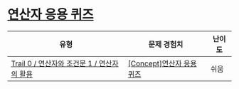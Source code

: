 # [연산자 응용 퀴즈](https://www.codetree.ai/trails/complete/curated-cards/univ-using-operators)

|유형|문제 경험치|난이도|
|---|---|---|
|[Trail 0 / 연산자와 조건문 1 / 연산자의 활용](https://www.codetree.ai/trail-info/univ-python-tutorial/)|[[Concept]연산자 응용 퀴즈](https://www.codetree.ai/trails/complete/curated-cards/univ-using-operators/)|쉬움|

